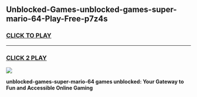 
## Unblocked-Games-unblocked-games-super-mario-64-Play-Free-p7z4s
<h3>
<a href="https://premium76.site?title=unblocked-games-super-mario-64&ref=19M">CLICK TO PLAY</a></h3>
<hr>

<h3>
<a href="https://premium76.site?title=unblocked-games-super-mario-64&ref=19M">CLICK 2 PLAY</a>
  
</h3>

<a href="https://premium76.site?title=unblocked-games-super-mario-64&ref=19M"><img src="https://clearcache.store/games.png"></a>


**unblocked-games-super-mario-64 games unblocked: Your Gateway to Fun and Accessible Online Gaming**
